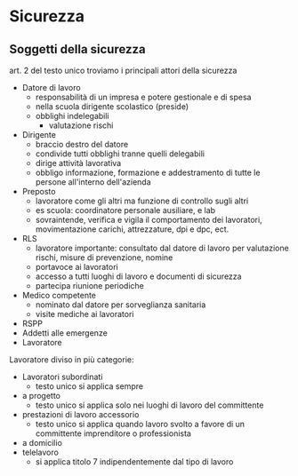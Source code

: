 # Sicurezza
## Soggetti della sicurezza

art. 2 del testo unico troviamo i principali attori della sicurezza

- Datore di lavoro
  - responsabilità di un impresa e potere gestionale e di spesa
  - nella scuola dirigente scolastico (preside)
  - obblighi indelegabili
    - valutazione rischi
- Dirigente
  - braccio destro del datore
  - condivide tutti obblighi tranne quelli delegabili
  - dirige attività lavorativa
  - obbligo informazione, formazione e addestramento di tutte le persone all'interno dell'azienda 
- Preposto
  - lavoratore come gli altri ma funzione di controllo sugli altri
  - es scuola: coordinatore personale ausiliare, e lab
  - sovraintende, verifica e vigila il comportamento dei lavoratori, movimentazione carichi, attrezzature, dpi e dpc, ect.
- RLS
  - lavoratore importante: consultato dal datore di lavoro per valutazione rischi, misure di prevenzione, nomine
  - portavoce ai lavoratori
  - accesso a tutti luoghi di lavoro e documenti di sicurezza
  - partecipa riunione periodiche
- Medico competente
  - nominato dal datore per sorveglianza sanitaria
  - visite mediche ai lavoratori
- RSPP
- Addetti alle emergenze
- Lavoratore

Lavoratore diviso in più categorie:
- Lavoratori subordinati
  - testo unico si applica sempre
- a progetto
  - testo unico si applica solo nei luoghi di lavoro del committente
- prestazioni di lavoro accessorio
  - testo unico si applica quando lavoro svolto a favore di un committente imprenditore o professionista
- a domicilio
- telelavoro
  - si applica titolo 7 indipendentemente dal tipo di lavoro

